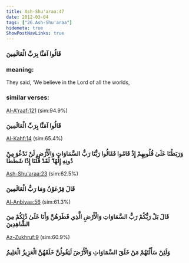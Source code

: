 ```yaml
---
title: Ash-Shu'araa:47
date: 2012-03-04
tags: ["26.Ash-Shu'araa"]
hidemeta: true 
ShowPostNavLinks: true 
---
```

### قَالُوا آمَنَّا بِرَبِّ الْعَالَمِينَ
### meaning: 
They said, ‘We believe in the Lord of all the worlds,
### similar verses: 

[Al-A'raaf:121](/7/121) (sim:94.9%)

### قَالُوا آمَنَّا بِرَبِّ الْعَالَمِينَ

[Al-Kahf:14](/18/14) (sim:65.4%)

### وَرَبَطْنَا عَلَىٰ قُلُوبِهِمْ إِذْ قَامُوا فَقَالُوا رَبُّنَا رَبُّ السَّمَاوَاتِ وَالْأَرْضِ لَنْ نَدْعُوَ مِنْ دُونِهِ إِلَٰهًا ۖ لَقَدْ قُلْنَا إِذًا شَطَطًا

[Ash-Shu'araa:23](/26/23) (sim:62.5%)

### قَالَ فِرْعَوْنُ وَمَا رَبُّ الْعَالَمِينَ

[Al-Anbiyaa:56](/21/56) (sim:61.3%)

### قَالَ بَلْ رَبُّكُمْ رَبُّ السَّمَاوَاتِ وَالْأَرْضِ الَّذِي فَطَرَهُنَّ وَأَنَا عَلَىٰ ذَٰلِكُمْ مِنَ الشَّاهِدِينَ

[Az-Zukhruf:9](/43/9) (sim:60.9%)

### وَلَئِنْ سَأَلْتَهُمْ مَنْ خَلَقَ السَّمَاوَاتِ وَالْأَرْضَ لَيَقُولُنَّ خَلَقَهُنَّ الْعَزِيزُ الْعَلِيمُ

